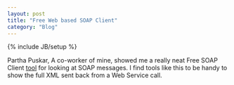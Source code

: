 ```yaml
---
layout: post
title: "Free Web based SOAP Client"
category: "Blog"
---
```

{% include JB/setup %}

Partha Puskar, A co-worker of mine, showed me a really neat Free SOAP Client [tool](http://soapclient.com/soaptest.html) for looking at SOAP messages. I find tools like this to be handy to show the full XML sent back from a Web Service call.